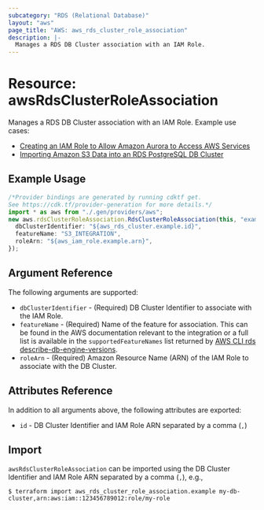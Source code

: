 ```yaml
---
subcategory: "RDS (Relational Database)"
layout: "aws"
page_title: "AWS: aws_rds_cluster_role_association"
description: |-
  Manages a RDS DB Cluster association with an IAM Role.
---
```


# Resource: awsRdsClusterRoleAssociation

Manages a RDS DB Cluster association with an IAM Role. Example use cases:

* [Creating an IAM Role to Allow Amazon Aurora to Access AWS Services](https://docs.aws.amazon.com/AmazonRDS/latest/AuroraUserGuide/AuroraMySQL.Integrating.Authorizing.IAM.CreateRole.html)
* [Importing Amazon S3 Data into an RDS PostgreSQL DB Cluster](https://docs.aws.amazon.com/AmazonRDS/latest/UserGuide/USER_PostgreSQL.S3Import.html)

## Example Usage

```typescript
/*Provider bindings are generated by running cdktf get.
See https://cdk.tf/provider-generation for more details.*/
import * as aws from "./.gen/providers/aws";
new aws.rdsClusterRoleAssociation.RdsClusterRoleAssociation(this, "example", {
  dbClusterIdentifier: "${aws_rds_cluster.example.id}",
  featureName: "S3_INTEGRATION",
  roleArn: "${aws_iam_role.example.arn}",
});

```

## Argument Reference

The following arguments are supported:

* `dbClusterIdentifier` - (Required) DB Cluster Identifier to associate with the IAM Role.
* `featureName` - (Required) Name of the feature for association. This can be found in the AWS documentation relevant to the integration or a full list is available in the `supportedFeatureNames` list returned by [AWS CLI rds describe-db-engine-versions](https://docs.aws.amazon.com/cli/latest/reference/rds/describe-db-engine-versions.html).
* `roleArn` - (Required) Amazon Resource Name (ARN) of the IAM Role to associate with the DB Cluster.

## Attributes Reference

In addition to all arguments above, the following attributes are exported:

* `id` - DB Cluster Identifier and IAM Role ARN separated by a comma (`,`)

## Import

`awsRdsClusterRoleAssociation` can be imported using the DB Cluster Identifier and IAM Role ARN separated by a comma (`,`), e.g.,

```console
$ terraform import aws_rds_cluster_role_association.example my-db-cluster,arn:aws:iam::123456789012:role/my-role
```

